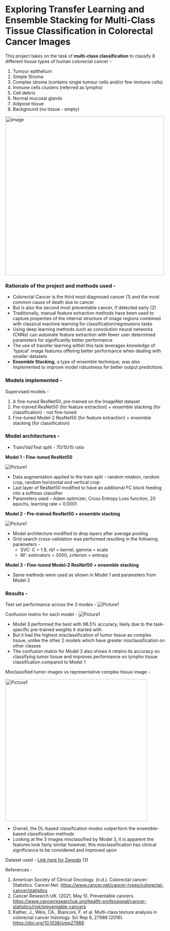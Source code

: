 # Exploring Transfer Learning and Ensemble Stacking for Multi-Class Tissue Classification in Colorectal Cancer Images

This project takes on the task of **multi-class classification** to classify 8 different tissue types of human colorectal cancer - 
  1. Tumour epithelium
  2. Simple Stroma
  3. Complex stroma (contains single tumour cells and/or few immune cells)
  4. Immune cells clusters (referred as lympho)
  5. Cell debris
  6. Normal mucosal glands
  7. Adipose tissue
  8. Background (no tissue - empty)

<img width="500" alt="image" src="https://github.com/mekgurnani/ColorectalCancer_CNN_Classification/assets/70545953/a934ea01-0f6c-4081-b328-ea63b3798963">

### Rationale of the project and methods used - 
- Colorectal Cancer is the third most diagnosed cancer (1) and the most common cause of death due to cancer
- But is also the second most preventable cancer, if detected early (2)
- Traditionally, manual feature extraction methods have been used to capture properties of the internal structure of image regions combined with classical machine learning for classification/regressions tasks 
- Using deep learning methods such as convolution neural networks (CNNs) can automate feature extraction with fewer user determined parameters for significantly better performance
- The use of transfer learning within this task leverages knowledge of 'typical' image features offering better performance when dealing with smaller datasets
- **Ensemble Stacking**, a type of ensemble technique, was also implemented to improve model robustness for better output predictions

### Models implemented - 
Supervised models - 
1. A fine-tuned ResNet50, pre-trained on the ImageNet dataset
2. Pre-trained ResNet50 (for feature extraction) + ensemble stacking (for classification) - not fine-tuned
3. Fine-tuned Model-2 ResNet50 (for feature extraction) + ensemble stacking (for classification)

### Model architectures - 
- Train/Val/Test split - 70/15/15 ratio 

**Model 1 - Fine-tuned ResNet50**

![Picture1](https://github.com/mekgurnani/ColorectalCancer_CNN_Classification/assets/70545953/e52ff395-1658-4939-9e9f-27ea8f767b88)

- Data augmentation applied to the train split - random rotation, random crop, random horizontal and vertical crop
- Last layer of ResNet50 modified to have an additional FC block feeding into a softmax classifier
- Parameters used – Adam optimizer, Cross Entropy Loss function, 20 epochs, learning rate = 0.0001

**Model 2 - Pre-trained ResNet50 + ensemble stacking**

![Picture1](https://github.com/mekgurnani/ColorectalCancer_CNN_Classification/assets/70545953/b58c651f-8e4c-4f43-89e2-a85f67da9f63)

- Model architecture modified to drop layers after average pooling
- Grid search cross-validation was performed resulting in the following parameters -
    - SVC: C = 1.9, rbf = kernel, gamma = scale
    - RF: estimators = 3000, criterion = entropy

**Model 3 - Fine-tuned Model-2 ResNet50 + ensemble stacking**
- Same methods were used as shown in Model 1 and parameters from Model 2

### Results - 

Test set performance across the 3 modes - 
![Picture1](https://github.com/mekgurnani/ColorectalCancer_CNN_Classification/assets/70545953/ae989026-e49f-4a16-b535-26a92e7d0ed6)

Confusion matrix for each model - 
![Picture1](https://github.com/mekgurnani/ColorectalCancer_CNN_Classification/assets/70545953/78ffac5c-c7b3-4c57-a721-70504a041487)

- Model 3 performed the best with 98.5% accuracy, likely due to the task-specific pre-trained weights it started with
- But it had the highest misclassification of tumor tissue as complex tissue, unlike the other 2 models which have greater misclassification on other classes
- The confusion matrix for Model 3 also shows it retains its accuracy on classifying tumor tissue and improves performance on lympho tissue classification compared to Model 1

Misclassified tumor images vs representative complex tissue image -

<img width="447" alt="Picture1" src="https://github.com/mekgurnani/ColorectalCancer_CNN_Classification/assets/70545953/c0cdaa31-7b7d-4d2b-9718-15290b3dd9a3">

- Overall, the DL-based classification modes outperform the ensemble-based classification methods
- Looking at the 3 images misclassified by Model 3, it is apparent the features look fairly similar however, this misclassification has clinical significance to be considered and improved upon

Dataset used - [Link here for Zenodo](https://zenodo.org/record/53169#.ZFUsQy_MI1L) (3)

References - 
1) American Society of Clinical Oncology. (n.d.). Colorectal cancer: Statistics. Cancer.Net. https://www.cancer.net/cancer-types/colorectal-cancer/statistics
2) Cancer Research UK. (2021, May 5). Preventable cancers. https://www.cancerresearchuk.org/health-professional/cancer-statistics/risk/preventable-cancers
3) Kather, J., Weis, CA., Bianconi, F. et al. Multi-class texture analysis in colorectal cancer histology. Sci Rep 6, 27988 (2016). https://doi.org/10.1038/srep27988



